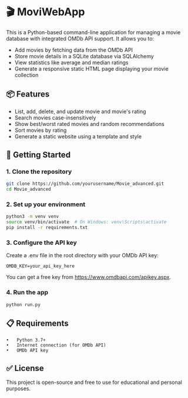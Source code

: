 # 🎬 MoviWebApp

This is a Python-based command-line application for managing a movie database with integrated OMDb API support. It allows you to:

- Add movies by fetching data from the OMDb API
- Store movie details in a SQLite database via SQLAlchemy
- View statistics like average and median ratings
- Generate a responsive static HTML page displaying your movie collection

## 📦 Features

- List, add, delete, and update movie and movie's rating
- Search movies case-insensitively
- Show best/worst rated movies and random recommendations
- Sort movies by rating
- Generate a static website using a template and style

## 🚀 Getting Started

### 1. Clone the repository
```bash
git clone https://github.com/yourusername/Movie_advanced.git
cd Movie_advanced
```

### 2. Set up your environment
```bash
python3 -m venv venv
source venv/bin/activate  # On Windows: venv\Scripts\activate
pip install -r requirements.txt
```

### 3. Configure the API key

Create a .env file in the root directory with your OMDb API key:
```
OMDB_KEY=your_api_key_here
```

You can get a free key from https://www.omdbapi.com/apikey.aspx.

### 4. Run the app
```
python run.py
```
## 📋 Requirements
	•	Python 3.7+
	•	Internet connection (for OMDb API)
	•	OMDb API key

## ✅ License

This project is open-source and free to use for educational and personal purposes.
